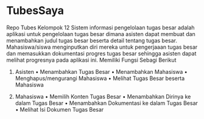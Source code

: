 # TubesSaya
Repo Tubes Kelompok 12
Sistem informasi pengelolaan tugas besar adalah aplikasi untuk pengelolaan tugas besar dimana asisten dapat membuat dan menambahkan judul tugas besar beserta detail tentang tugas besar. Mahasiswa/siswa menginputkan diri mereka untuk pengerjaaan tugas besar dan memasukkan dokumentasi progres tugas besar sehingga asisten dapat melihat progresnya pada aplikasi ini.
Memiliki Fungsi Sebagi Berikut
1.	Asisten
•	Menambahkan Tugas Besar
•	Menambahkan Mahasiswa 
•	Menghapus/mengurangi Mahasiswa
•	Melihat Tugas Besar beserta Mahasiswa

2.	Mahasiswa
•	Memilih Konten Tugas Besar
•	Menambahkan Dirinya ke dalam Tugas Besar
•	Menambahkan Dokumentasi ke dalam Tugas Besar
•	Melihat Isi Dokumen Tugas Besar
